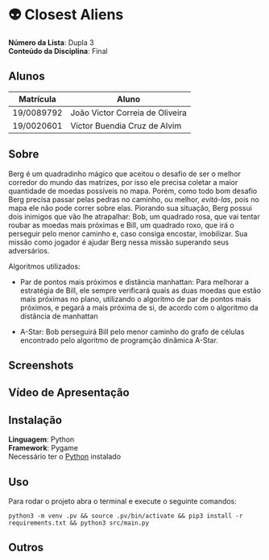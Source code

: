 # :alien: Closest Aliens

**Número da Lista**: Dupla 3<br>
**Conteúdo da Disciplina**: Final<br>

## Alunos 
|Matrícula | Aluno |
| -- | -- |
| 19/0089792  |  João Victor Correia de Oliveira |
| 19/0020601  |  Victor Buendia Cruz de Alvim |

## Sobre 
Berg é um quadradinho mágico que aceitou o desafio de ser o melhor corredor do mundo das matrizes, por isso ele precisa coletar a maior quantidade de moedas possíveis no mapa. Porém, como todo bom desafio Berg precisa passar pelas pedras no caminho, ou melhor, *evitá-las*, pois no mapa ele não pode correr sobre elas. Piorando sua situação, Berg possui dois inimigos que vão lhe atrapalhar: Bob, um quadrado rosa, que vai tentar roubar as moedas mais próximas e Bill, um quadrado roxo, que irá o perseguir pelo menor caminho e, caso consiga encostar, imobilizar. Sua missão como jogador é ajudar Berg nessa missão superando seus adversários. 

Algoritmos utilizados:
* Par de pontos mais próximos e distância manhattan: Para melhorar a estratégia de Bill, ele sempre verificará quais as duas moedas que estão mais próximas no plano, utilizando o algoritmo de par de pontos mais próximos, e pegará a mais próxima de si, de acordo com o algoritmo da distância de manhattan

* A-Star: Bob perseguirá Bill pelo menor caminho do grafo de células encontrado pelo algoritmo de programção dinâmica A-Star.    


## Screenshots


## Vídeo de Apresentação



## Instalação 
**Linguagem**: Python<br>
**Framework**: Pygame <br>
Necessário ter o [Python](https://www.python.org/downloads/) instalado 

## Uso 
Para rodar o projeto abra o terminal e execute o seguinte comandos:

```
python3 -m venv .pv && source .pv/bin/activate && pip3 install -r requirements.txt && python3 src/main.py
```

## Outros 
